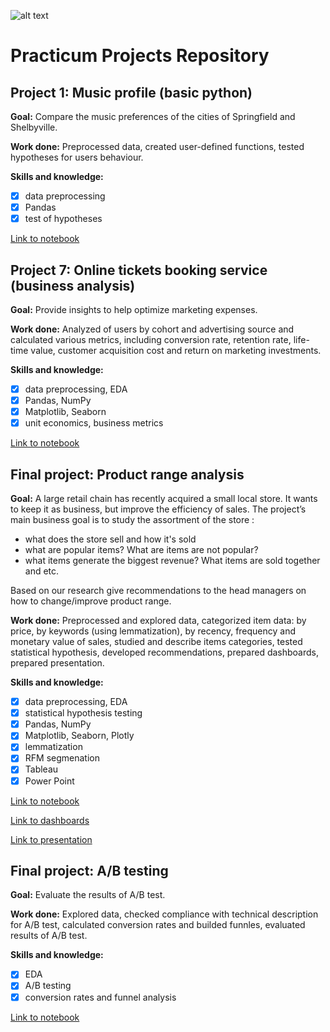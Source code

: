 ![alt text](https://media.licdn.com/dms/image/C560BAQE8_E2kXqUqhg/company-logo_200_200/0/1651586962780?e=1683763200&v=beta&t=jjyyf3pAm84C8iYSsXp6TzAkP_AA_ZVB8NQ0uF_LKaI
)
# Practicum Projects Repository
## Project 1: Music profile (basic python)

**Goal:** Compare the music preferences of the cities of Springfield and Shelbyville.

**Work done:** Preprocessed data, created user-defined functions, tested hypotheses for users behaviour.

**Skills and knowledge:** 
- [x] data preprocessing
- [x] Pandas
- [x] test of hypotheses

[Link to notebook](https://github.com/anna-halamaizer/practicum-projects/blob/main/project_1_basic_python/Project1_fg.ipynb)

## Project 7: Online tickets booking service (business analysis)

**Goal:** Provide insights to help optimize marketing expenses.

**Work done:** Analyzed of users by cohort and advertising source and calculated  various metrics, including conversion rate, retention rate, life-time value, customer acquisition cost and return on marketing investments.

**Skills and knowledge:**
- [x] data preprocessing, EDA
- [x] Pandas, NumPy
- [x] Matplotlib, Seaborn
- [x] unit economics, business metrics 

[Link to notebook](https://github.com/anna-halamaizer/practicum-projects/blob/main/project_7_business_analysis/project_ba_fg.ipynb)


## Final project: Product range analysis

**Goal:** A large retail chain has recently acquired a small local store. It wants to keep it as business, but improve the efficiency of sales. The project’s main
business goal is to study the assortment of the store :
* what does the store sell and how it's sold
* what are popular items? What are items are not popular?
* what items generate the biggest revenue? What items are sold together and etc.

Based on our research give recommendations to the head managers on how to change/improve product range.

**Work done:** Preprocessed and explored data, categorized item data: by price, by keywords (using lemmatization), by recency, frequency and monetary value of sales, studied and describe items categories, tested statistical hypothesis, developed recommendations, prepared dashboards, prepared presentation.

**Skills and knowledge:**
- [x] data preprocessing, EDA
- [x] statistical hypothesis testing
- [x] Pandas, NumPy
- [x] Matplotlib, Seaborn, Plotly
- [x] lemmatization
- [x] RFM segmenation
- [x] Tableau
- [x] Power Point

[Link to notebook](https://github.com/anna-halamaizer/practicum-projects/blob/main/Final%20project/Final_project_git.ipynb)

[Link to dashboards](https://public.tableau.com/app/profile/anna.halamaizer/viz/Productrangeanalysis/Dashboard1Keyword)

[Link to presentation](https://github.com/anna-halamaizer/practicum-projects/blob/main/Final%20project/Product%20range%20analysis%20v2.pdf)

## Final project: A/B testing

**Goal:** Evaluate the results of A/B test.

**Work done:** Explored data, checked compliance with technical description for A/B test, calculated conversion rates and builded funnles, evaluated results of A/B test.

**Skills and knowledge:**
- [x] EDA
- [x] A/B testing
- [x] conversion rates and funnel analysis

[Link to notebook](https://github.com/anna-halamaizer/practicum-projects/blob/main/Final%20project%20-%20AB%20testing/AB_testing.ipynb)